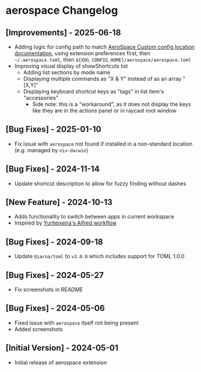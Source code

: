 # aerospace Changelog

## [Improvements] - 2025-06-18

- Adding logic for config path to match [AeroSpace Custom config location documentation](https://nikitabobko.github.io/AeroSpace/guide#config-location), using extension preferences first, then `~/.aerospace.toml`, then `${XDG_CONFIG_HOME}/aerospace/aerospace.toml`
- Improving visual display of showShortcuts list
  - Adding list sections by mode name
  - Displaying multiple commands as "X & Y" instead of as an array "[X,Y]"
  - Displaying keyboard shortcut keys as "tags" in list item's "accessories"
    - Side note: this is a "workaround", as it does not display the keys like they are in the actions panel or in raycast root window

## [Bug Fixes] - 2025-01-10

- Fix issue with `aerospace` not found if installed in a non-standard location (e.g. managed by `nix-darwin`)

## [Bug Fixes] - 2024-11-14

- Update shortcut description to allow for fuzzy finding without dashes

## [New Feature] - 2024-10-13

- Adds functionality to switch between apps in current workspace
- Inspired by [ Yuriteixeira's Alfred workflow ](https://github.com/yuriteixeira/aerospace-workflow)

## [Bug Fixes] - 2024-09-18

- Update `@iarna/toml` to `v3.0.0` which includes support for TOML 1.0.0

## [Bug Fixes] - 2024-05-27

- Fix screenshots in README

## [Bug Fixes] - 2024-05-06

- Fixed issue with `aerospace` itself not being present
- Added screenshots

## [Initial Version] - 2024-05-01

- Initial release of aerospace extension
